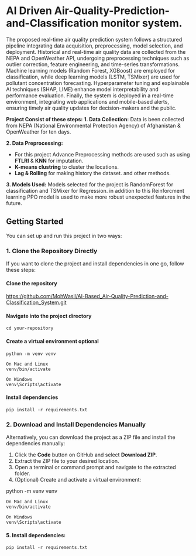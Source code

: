 # AI Driven Air-Quality-Prediction-and-Classification monitor system.
The proposed real-time air quality prediction system follows a structured pipeline integrating data acquisition, preprocessing, model selection, and deployment. Historical and real-time air quality data are collected from the NEPA and OpenWeather API, undergoing preprocessing techniques such as outlier correction, feature engineering, and time-series transformations. Machine learning models (Random Forest, XGBoost) are employed for classification, while deep learning models (LSTM, TSMixer) are used for pollutant concentration forecasting. Hyperparameter tuning and explainable AI techniques (SHAP, LIME) enhance model interpretability and performance evaluation. Finally, the system is deployed in a real-time environment, integrating web applications and mobile-based alerts, ensuring timely air quality updates for decision-makers and the public.

**Project Consist of these steps:**
  **1. Data Collection:**
  Data is been collected from NEPA (National Environmental Protection Agency) of Afghanistan & OpenWeather for ten days.

  **2. Data Preprocessing:**
  * For this project Advance Preprocessing methods are used such as using **FTLRI** & **KNN** for imputation.
  * **K-means clustring** to cluster the locations.
  * **Lag & Rolling** for making history the dataset. and other methods.

 **3. Models Used:**
 Models selected for the project is RandomForest for classification and TSMixer for Regression. in addition to this Reinforcment learning PPO model
 is used to make more robust unexpected features in the future.
 

## Getting Started  

You can set up and run this project in two ways:  

### 1. Clone the Repository Directly  

If you want to clone the project and install dependencies in one go, follow these steps:  

#### Clone the repository
https://github.com/MohWasil/AI-Based_Air-Quality-Prediction-and-Classification_System.git


#### Navigate into the project directory
`cd your-repository`

#### Create a virtual environment optional
`python -m venv venv`

`On Mac and Linux` <br>
`venv/bin/activate` 

`On Windows` <br>
`venv\Scripts\activate`

#### Install dependencies
`pip install -r requirements.txt`

### 2. Download and Install Dependencies Manually  

Alternatively, you can download the project as a ZIP file and install the dependencies manually:  

1. Click the **Code** button on GitHub and select **Download ZIP**.  
2. Extract the ZIP file to your desired location.  
3. Open a terminal or command prompt and navigate to the extracted folder.  
4. (Optional) Create and activate a virtual environment:  

  python -m venv venv
  
  `On Mac and Linux` <br>
  `venv/bin/activate` 
  
  `On Windows` <br>
  `venv\Scripts\activate`

#### 5. Install dependencies:  
   `pip install -r requirements.txt`

